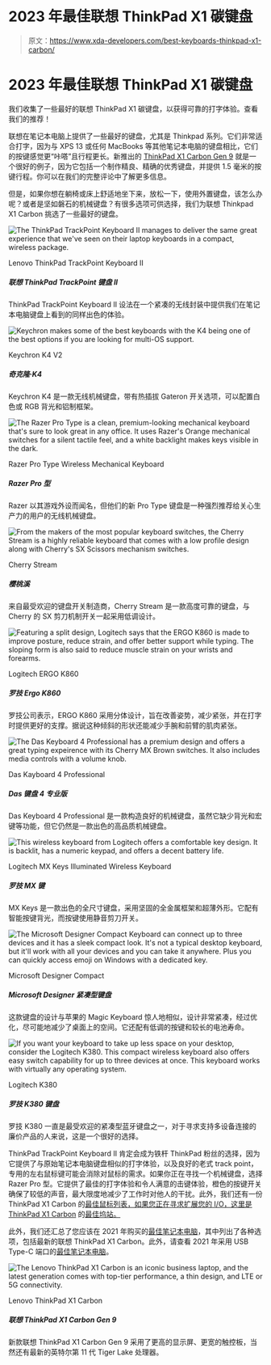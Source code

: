 # 2023 年最佳联想 ThinkPad X1 碳键盘

> 原文：<https://www.xda-developers.com/best-keyboards-thinkpad-x1-carbon/>

# 2023 年最佳联想 ThinkPad X1 碳键盘

我们收集了一些最好的联想 ThinkPad X1 碳键盘，以获得可靠的打字体验。查看我们的推荐！

联想在笔记本电脑上提供了一些最好的键盘，尤其是 Thinkpad 系列。它们非常适合打字，因为与 XPS 13 或任何 MacBooks 等其他笔记本电脑的键盘相比，它们的按键感觉更“咔嗒”且行程更长。新推出的 [ThinkPad X1 Carbon Gen 9](https://www.xda-developers.com/lenovo-thinkpad-x1-carbon-review/) 就是一个很好的例子，因为它包括一个制作精良、精确的优秀键盘，并提供 1.5 毫米的按键行程。你可以在我们的完整评论中了解更多信息。

但是，如果你想在躺椅或床上舒适地坐下来，放松一下，使用外置键盘，该怎么办呢？或者是坚如磐石的机械键盘？有很多选项可供选择，我们为联想 Thinkpad X1 Carbon 挑选了一些最好的键盘。

 <picture>![The ThinkPad TrackPoint Keyboard II manages to deliver the same great experience that we've seen on their laptop keyboards in a compact, wireless package.](img/0e357fdf46e979ff8703cce5ad97642c.png)</picture> 

Lenovo ThinkPad TrackPoint Keyboard II

##### 联想 ThinkPad TrackPoint 键盘 II

ThinkPad TrackPoint Keyboard II 设法在一个紧凑的无线封装中提供我们在笔记本电脑键盘上看到的同样出色的体验。

 <picture>![Keychron makes some of the best keyboards with the K4 being one of the best options if you are looking for multi-OS support.](img/1afcdfe4a32817ad40de5f91e253df3f.png)</picture> 

Keychron K4 V2

##### 奇克隆·K4

Keychron K4 是一款无线机械键盘，带有热插拔 Gateron 开关选项，可以配置白色或 RGB 背光和铝制框架。

 <picture>![The Razer Pro Type is a clean, premium-looking mechanical keyboard that's sure to look great in any office. It uses Razer's Orange mechanical switches for a silent tactile feel, and a white backlight makes keys visible in the dark.](img/d49540c4c9606f3141e354ac3026a8ea.png)</picture> 

Razer Pro Type Wireless Mechanical Keyboard

##### Razer Pro 型

Razer 以其游戏外设而闻名，但他们的新 Pro Type 键盘是一种强烈推荐给关心生产力的用户的无线机械键盘。

 <picture>![From the makers of the most popular keyboard switches, the Cherry Stream is a highly reliable keyboard that comes with a low profile design along with Cherry's SX Scissors mechanism switches.](img/05b1b8e1c46e9fd8f25043999b72f578.png)</picture> 

Cherry Stream

##### 樱桃溪

来自最受欢迎的键盘开关制造商，Cherry Stream 是一款高度可靠的键盘，与 Cherry 的 SX 剪刀机制开关一起采用低调设计。

 <picture>![Featuring a split design, Logitech says that the ERGO K860 is made to improve posture, reduce strain, and offer better support while typing. The sloping form is also said to reduce muscle strain on your wrists and forearms.](img/23c3bb6f11cd8f49afbcebe4176251ca.png)</picture> 

Logitech ERGO K860

##### 罗技 Ergo K860

罗技公司表示，ERGO K860 采用分体设计，旨在改善姿势，减少紧张，并在打字时提供更好的支撑。据说这种倾斜的形状还能减少手腕和前臂的肌肉紧张。

 <picture>![The Das Keyboard 4 Professional has a premium design and offers a great typing expeirence with its Cherry MX Brown switches. It also includes media controls with a volume knob.](img/4453d44f070c7a4e77db23912aac7678.png)</picture> 

Das Kayboard 4 Professional

##### Das 键盘 4 专业版

Das Keyboard 4 Professional 是一款构造良好的机械键盘，虽然它缺少背光和宏键等功能，但它仍然是一款出色的高品质机械键盘。

 <picture>![This wireless keyboard from Logitech offers a comfortable key design. It is backlit, has a numeric keypad, and offers a decent battery life.](img/843d2af31178dd3e0de80e5c6d58d15b.png)</picture> 

Logitech MX Keys Illuminated Wireless Keyboard

##### 罗技 MX 键

MX Keys 是一款出色的全尺寸键盘，采用坚固的全金属框架和超薄外形。它配有智能按键背光，而按键使用静音剪刀开关。

 <picture>![The Microsoft Designer Compact Keyboard can connect up to three devices and it has a sleek compact look. It's not a typical desktop keyboard, but it'll work with all your devices and you can take it anywhere. Plus you can quickly access emoji on Windows with a dedicated key.](img/f89080376cba947a3811439339b096bd.png)</picture> 

Microsoft Designer Compact

##### Microsoft Designer 紧凑型键盘

这款键盘的设计与苹果的 Magic Keyboard 惊人地相似，设计非常紧凑，经过优化，尽可能地减少了桌面上的空间。它还配有低调的按键和较长的电池寿命。

 <picture>![If you want your keyboard to take up less space on your desktop, consider the Logitech K380\. This compact wireless keyboard also offers easy switch capability for up to three devices at once. This keyboard works with virtually any operating system.](img/52120acb282acc2fe8a5d960a57fcdbb.png)</picture> 

Logitech K380

##### 罗技 K380 键盘

罗技 K380 一直是最受欢迎的紧凑型蓝牙键盘之一，对于寻求支持多设备连接的廉价产品的人来说，这是一个很好的选择。

ThinkPad TrackPoint Keyboard II 肯定会成为铁杆 ThinkPad 粉丝的选择，因为它提供了与原始笔记本电脑键盘相似的打字体验，以及良好的老式 track point，专用的左右鼠标键可能会消除对鼠标的需求。如果你正在寻找一个机械键盘，选择 Razer Pro 型。它提供了最佳的打字体验和令人满意的击键体验，橙色的按键开关确保了较低的声音，最大限度地减少了工作时对他人的干扰。此外，我们还有一份 ThinkPad X1 Carbon 的[最佳鼠标列表，如果您正在寻求扩展您的 I/O，这里是 ThinkPad X1 Carbon](https://www.xda-developers.com/mice-thinkpad-x1-carbon) 的[最佳坞站。](https://www.xda-developers.com/docks-thinkpad-x1-carbon)

此外，我们还汇总了您应该在 2021 年购买的[最佳笔记本电脑](https://www.xda-developers.com/best-laptops/)，其中列出了各种选项，包括最新的联想 ThinkPad X1 Carbon。此外，请查看 2021 年采用 USB Type-C 端口的[最佳笔记本电脑](https://www.xda-developers.com/best-usb-c-laptops/)。

 <picture>![The Lenovo ThinkPad X1 Carbon is an iconic business laptop, and the latest generation comes with top-tier performance, a thin design, and LTE or 5G connectivity.](img/b44c2f0d8a8edbb34883fc7827dd6585.png)</picture> 

Lenovo ThinkPad X1 Carbon

##### 联想 ThinkPad X1 Carbon Gen 9

新款联想 ThinkPad X1 Carbon Gen 9 采用了更高的显示屏、更宽的触控板，当然还有最新的英特尔第 11 代 Tiger Lake 处理器。